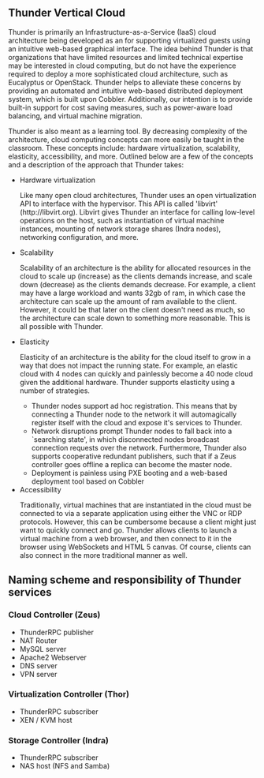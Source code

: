 <h2>Thunder Vertical Cloud</h2>
<p>Thunder is primarily an Infrastructure-as-a-Service (IaaS) cloud architecture being developed as an for supporting virtualized guests using an intuitive web-based graphical interface.  The idea behind Thunder is that organizations that have limited resources and limited technical expertise may be interested in cloud computing, but do not have the experience required to deploy a more sophisticated cloud architecture, such as Eucalyptus or OpenStack.  Thunder helps to alleviate these concerns by providing an automated and intuitive web-based distributed deployment system, which is built upon Cobbler.  Additionally, our intention is to provide built-in support for cost saving measures, such as power-aware load balancing, and virtual machine migration.</p>

<p>Thunder is also meant as a learning tool.  By decreasing complexity of the architecture, cloud computing concepts can more easily be taught in the classroom.  These concepts include: hardware virtualization, scalability, elasticity, accessibility, and more.  Outlined below are a few of the concepts and a description of the approach that Thunder takes:</p>
<ul>
<li>Hardware virtualization</li>
<p> Like many open cloud architectures, Thunder uses an open virtualization API to interface with the hypervisor.  This API is called 'libvirt' (http://libvirt.org).  Libvirt gives Thunder an interface for calling low-level operations on the host, such as instantiation of virtual machine instances, mounting of network storage shares (Indra nodes), networking configuration, and more.</p>
<li>Scalability</li>
<p>Scalability of an architecture is the ability for allocated resources in the cloud to scale up (increase) as the clients demands increase, and scale down (decrease) as the clients demands decrease.  For example, a client may have a large workload and wants 32gb of ram, in which case the architecture can scale up the amount of ram available to the client.  However, it could be that later on the client doesn't need as much, so the architecture can scale down to something more reasonable.  This is all possible with Thunder.</p>
<li>Elasticity</li>
<p>Elasticity of an architecture is the ability for the cloud itself to grow in a way that does not impact the running state.  For example, an elastic cloud with 4 nodes can quickly and painlessly become a 40 node cloud given the additional hardware.  Thunder supports elasticity using a number of strategies.  
<ul>
<li>Thunder nodes support ad hoc registration.  This means that by connecting a Thunder node to the network it will automagically register itself with the cloud and expose it's services to Thunder.</li>
<li>Network disruptions prompt Thunder nodes to fall back into a `searching state', in which disconnected nodes broadcast connection requests over the network.  Furthermore, Thunder also supports cooperative redundant publishers, such that if a Zeus controller goes offline a replica can become the master node.</li>
<li>Deployment is painless using PXE booting and a web-based deployment tool based on Cobbler</li>
</ul>
<li>Accessibility</li>
<p>Traditionally, virtual machines that are instantiated in the cloud must be connected to via a separate application using either the VNC or RDP protocols.  However, this can be cumbersome because a client might just want to quickly connect and go.  Thunder allows clients to launch a virtual machine from a web browser, and then connect to it in the browser using WebSockets and HTML 5 canvas.  Of course, clients can also connect in the more traditional manner as well.</p>
</ul>

<h2>Naming scheme and responsibility of Thunder services</h2>

<h3>Cloud Controller (Zeus)</h3>
<ul>
<li>ThunderRPC publisher</li>
<li>NAT Router</li>
<li>MySQL server</li>
<li>Apache2 Webserver</li>
<li>DNS server</li>
<li>VPN server</li>
</ul>

<h3>Virtualization Controller (Thor)</h3>
<ul>
<li>ThunderRPC subscriber</li>
<li>XEN / KVM host</li>
</ul>

<h3>Storage Controller (Indra)</h3>
<ul>
<li>ThunderRPC subscriber</li>
<li>NAS host (NFS and Samba)</li>
</ul>

